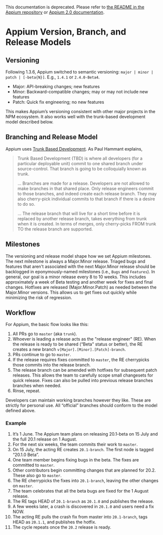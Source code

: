 This documentation is deprecated. Please refer to [the README in the Appium repository](https://github.com/appium/appium) or [Appium 2.0 documentation](http://appium.io/).

# Appium Version, Branch, and Release Models

## Versioning

Following 1.3.6, Appium switched to semantic versioning: `major | minor | patch | [-beta{N}]`. E.g., `1.4.1` or `2.4.0-Beta4`.
* Major: API-breaking changes; new features
* Minor: Backward-compatible changes; may or may not include new features
* Patch: Quick fix engineering; no new features

This makes Appium’s versioning consistent with other major projects in the NPM ecosystem. It also works well with the trunk-based development model described below.

## Branching and Release Model

Appium uses [Trunk Based Development](http://paulhammant.com/2013/04/05/what-is-trunk-based-development/). As Paul Hammant explains,

>Trunk Based Development (TBD) is where all developers (for a particular deployable unit) commit to one shared branch under source-control. That branch is going to be colloquially known as trunk.
>
>… Branches are made for a release. Developers are not allowed to make branches in that shared place. Only release engineers commit to those branches, and indeed create each release branch. They may also cherry-pick individual commits to that branch if there is a desire to do so.
>
>… The release branch that will live for a short time before it is replaced by another release branch, takes everything from trunk when it is created. In terms of merges, only cherry-picks FROM trunk TO the release branch are supported.

## Milestones

The versioning and release model shape how we set Appium milestones. The next milestone is always a Major.Minor release. Triaged bugs and features that aren't associated with the next Major.Minor release should be backlogged in eponymously-named milestones (i.e., `Bugs` and `Features`). In general, our goal is a minor release every 8 to 10 weeks. This includes approximately a week of Beta testing and another week for fixes and final changes. Hotfixes are released (Major.Minor.Patch) as needed between the Major.Minor versions. This allows us to get fixes out quickly while minimizing the risk of regression.

## Workflow

For Appium, the basic flow looks like this:

   1. All PRs go to `master` (aka `trunk`).
   1. Whoever is leading a release acts as the "release engineer" (RE). When the release is ready to be shared (“Beta" status or better), the RE creates a new branch `v[Major].[Minor].[Patch]-branch`.
   1. PRs continue to go to `master`.
   1. If the release requires fixes committed to `master`, the RE cherrypicks those commits into the release branch.
   1. The release branch can be amended with hotfixes for subsequent patch releases. This allows the team to carefully scope small changesets for quick release. Fixes can also be pulled into previous release  branches branches when needed.
   1. Rinse, repeat.

Developers can maintain working branches however they like. These are strictly for personal use. All “official” branches should conform to the model defined above.

### Example

   1. It’s 1 June. The Appium team plans on releasing 20.1-beta on 15 July and the full 20.1 release on 1 August.
   1. For the next six weeks, the team commits their work to `master`.
   1. On 15 July, the acting RE creates `20.1-branch`. The first node is tagged “20.1.0 Beta”.
   1. One team member begins fixing bugs in the beta. The fixes are committed to `master`.
   1. Other contributors begin committing changes that are planned for 20.2. These also go to `master`.
   1. The RE cherrypicks the fixes into `20.1-branch`, leaving the other changes on `master`.
   1. The team celebrates that all the beta bugs are fixed for the 1 August release.
   1. The RE tags HEAD of `20.1-branch` as `20.1.0` and publishes the release.
   1. A few weeks later, a crash is discovered in `20.1.0` and users need a fix NOW.
   1. The acting RE pulls the crash fix from master into `20.1-branch`, tags HEAD as `20.1.1`, and publishes the hotfix.
   1. The cycle repeats once the `20.2` release is ready.
